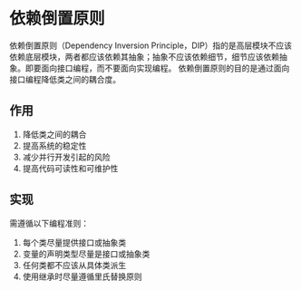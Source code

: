 # 依赖倒置原则
依赖倒置原则（Dependency Inversion Principle，DIP）指的是高层模块不应该依赖底层模块，两者都应该依赖其抽象；抽象不应该依赖细节，细节应该依赖抽象。即要面向接口编程，而不要面向实现编程。
依赖倒置原则的目的是通过面向接口编程降低类之间的耦合度。

## 作用
1. 降低类之间的耦合
2. 提高系统的稳定性
3. 减少并行开发引起的风险
4. 提高代码可读性和可维护性

## 实现
需遵循以下编程准则：
1. 每个类尽量提供接口或抽象类
2. 变量的声明类型尽量是接口或抽象类
3. 任何类都不应该从具体类派生
4. 使用继承时尽量遵循里氏替换原则
